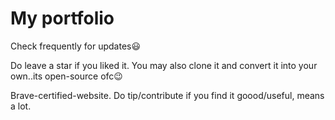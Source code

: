 # My portfolio

Check frequently for updates😃

Do leave a star if you liked it. You may also clone it and convert it into your own..its open-source ofc😉

Brave-certified-website. Do tip/contribute if you find it goood/useful, means a lot.

